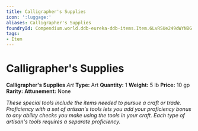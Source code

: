 ```yaml
---
title: Calligrapher's Supplies
icon: ':luggage:'
aliases: Calligrapher's Supplies
foundryId: Compendium.world.ddb-eureka-ddb-items.Item.6LvRSUe249dWYNBG
tags:
- Item
---
```


# Calligrapher's Supplies

**Calligrapher's Supplies**
_Art_
**Type:** Art
**Quantity:** 1
**Weight:** 5 lb
**Price:** 10 gp
**Rarity:** 
**Attunement:** None

*These special tools include the items needed to pursue a craft or trade. Proficiency with a set of artisan's tools lets you add your proficiency bonus to any ability checks you make using the tools in your craft. Each type of artisan's tools requires a separate proficiency.*
